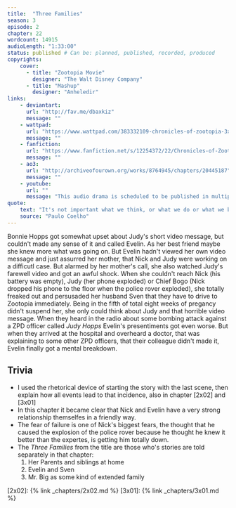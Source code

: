 ```yaml
---
title:  "Three Families"
season: 3
episode: 2
chapter: 22
wordcount: 14915
audioLength: "1:33:00"
status: published # Can be: planned, published, recorded, produced
copyrights:
    cover:
      - title: "Zootopia Movie"
        designer: "The Walt Disney Company"
      - title: "Mashup"
        designer: "Anheledir"
links:
    - deviantart:
      url: "http://fav.me/dbaxkiz"
      message: ""
    - wattpad:
      url: "https://www.wattpad.com/383332109-chronicles-of-zootopia-3x02-three-families"
      message: ""
    - fanfiction:
      url: "https://www.fanfiction.net/s/12254372/22/Chronicles-of-Zootopia"
      message: ""
    - ao3:
      url: "http://archiveofourown.org/works/8764945/chapters/20445187"
      message: ""
    - youtube:
      url: ""
      message: "This audio drama is scheduled to be published in multiple parts, starting on Apr 14, 2017!"
quote:
    text: "It's not important what we think, or what we do or what we believe in: each of us will die one day. Better to do as the old Yaqui Indians did: regard death as an advisor. Always ask: 'Since I'm going to die, what should I be doing now?'"
    source: "Paulo Coelho"
---
```

Bonnie Hopps got somewhat upset about Judy's short video message, but couldn't made any sense of it and called Evelin. As her best friend maybe she knew more what was going on. But Evelin hadn't viewed her own video message and just assurred her mother, that Nick and Judy were working on a difficutl case. But alarmed by her mother's call, she also watched Judy's farewell video and got an awful shock. When she couldn't reach Nick (his battery was empty), Judy (her phone exploded) or Chief Bogo (Nick dropped his phone to the floor when the police rover exploded), she totally freaked out and persusaded her husband Sven that they have to drive to Zootopia immediately. Being in the fifth of total eight weeks of pregancy didn't suspend her, she only could think about Judy and that horrible video message. When they heard in the radio about some bombing attack against a ZPD officer called _Judy Hopps_ Evelin's presentiments got even worse. But when they arrived at the hospital and overheard a doctor, that was explaining to some other ZPD officers, that their colleague didn't made it, Evelin finally got a mental breakdown.

## Trivia
 * I used the rhetorical device of starting the story with the last scene, then explain how all events lead to that incidence, also in chapter [2x02] and [3x01]
 * In this chapter it became clear that Nick and Evelin have a very strong relationship themselfes in a friendly way.
 * The fear of failure is one of Nick's biggest fears, the thought that he caused the explosion of the police rover because he thought he knew it better than the expertes, is getting him totally down.
 * The _Three Families_ from the title are those who's stories are told separately in that chapter:
   1. Her Parents and siblings at home
   2. Evelin and Sven
   3. Mr. Big as some kind of extended family

[2x02]: {% link _chapters/2x02.md %}
[3x01]: {% link _chapters/3x01.md %}
